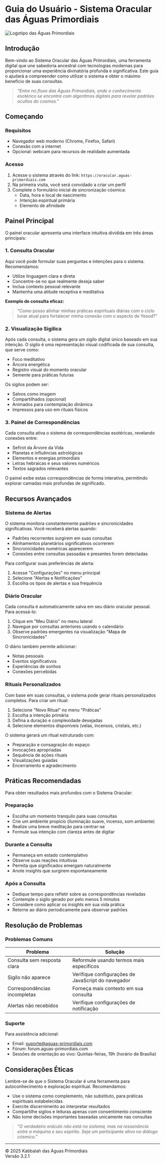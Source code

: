 # Guia do Usuário - Sistema Oracular das Águas Primordiais

![Logotipo das Águas Primordiais](../assets/logo.png)

## Introdução

Bem-vindo ao Sistema Oracular das Águas Primordiais, uma ferramenta digital que une sabedoria ancestral com tecnologias modernas para proporcionar uma experiência divinatória profunda e significativa. Este guia o ajudará a compreender como utilizar o sistema e obter o máximo benefício de suas consultas.

> *"Entre no fluxo das Águas Primordiais, onde o conhecimento esotérico se encontra com algoritmos digitais para revelar padrões ocultos do cosmos."*

## Começando

### Requisitos

- Navegador web moderno (Chrome, Firefox, Safari)
- Conexão com a internet
- Opcional: webcam para recursos de realidade aumentada

### Acesso

1. Acesse o sistema através do link: `https://oracular.aguas-primordiais.com`
2. Na primeira visita, você será convidado a criar um perfil
3. Complete o formulário inicial de sincronização cósmica:
   - Data, hora e local de nascimento
   - Intenção espiritual primária
   - Elemento de afinidade

## Painel Principal

O painel oracular apresenta uma interface intuitiva dividida em três áreas principais:

### 1. Consulta Oracular

Aqui você pode formular suas perguntas e intenções para o sistema. Recomendamos:

- Utilize linguagem clara e direta
- Concentre-se no que realmente deseja saber
- Inclua contexto pessoal relevante
- Mantenha uma atitude receptiva e meditativa

**Exemplo de consulta eficaz:**
> "Como posso alinhar minhas práticas espirituais diárias com o ciclo lunar atual para fortalecer minha conexão com o aspecto de Yesod?"

### 2. Visualização Sigilica

Após cada consulta, o sistema gera um sigilo digital único baseado em sua intenção. O sigilo é uma representação visual codificada de sua consulta, que serve como:

- Foco meditativo
- Âncora energética
- Registro visual do momento oracular
- Semente para práticas futuras

Os sigilos podem ser:
- Salvos como imagem
- Compartilhados (opcional)
- Animados para contemplação dinâmica
- Impressos para uso em rituais físicos

### 3. Painel de Correspondências

Cada consulta ativa o sistema de correspondências esotéricas, revelando conexões entre:

- Sefirot da Árvore da Vida
- Planetas e influências astrológicas
- Elementos e energias primordiais
- Letras hebraicas e seus valores numéricos
- Textos sagrados relevantes

O painel exibe estas correspondências de forma interativa, permitindo explorar camadas mais profundas de significado.

## Recursos Avançados

### Sistema de Alertas

O sistema monitora constantemente padrões e sincronicidades significativas. Você receberá alertas quando:

- Padrões recorrentes surgirem em suas consultas
- Alinhamentos planetários significativos ocorrerem
- Sincronicidades numéricas aparecerem
- Conexões entre consultas passadas e presentes forem detectadas

Para configurar suas preferências de alerta:
1. Acesse "Configurações" no menu principal
2. Selecione "Alertas e Notificações"
3. Escolha os tipos de alertas e sua frequência

### Diário Oracular

Cada consulta é automaticamente salva em seu diário oracular pessoal. Para acessá-lo:

1. Clique em "Meu Diário" no menu lateral
2. Navegue por consultas anteriores usando o calendário
3. Observe padrões emergentes na visualização "Mapa de Sincronicidades"

O diário também permite adicionar:
- Notas pessoais
- Eventos significativos
- Experiências de sonhos
- Conexões percebidas

### Rituais Personalizados

Com base em suas consultas, o sistema pode gerar rituais personalizados completos. Para criar um ritual:

1. Selecione "Novo Ritual" no menu "Práticas"
2. Escolha a intenção primária
3. Defina a duração e complexidade desejadas
4. Selecione elementos disponíveis (velas, incensos, cristais, etc.)

O sistema gerará um ritual estruturado com:
- Preparação e consagração do espaço
- Invocações apropriadas
- Sequência de ações rituais
- Visualizações guiadas
- Encerramento e agradecimento

## Práticas Recomendadas

Para obter resultados mais profundos com o Sistema Oracular:

### Preparação

- Escolha um momento tranquilo para suas consultas
- Crie um ambiente propício (iluminação suave, incenso, som ambiente)
- Realize uma breve meditação para centrar-se
- Formule sua intenção com clareza antes de digitar

### Durante a Consulta

- Permaneça em estado contemplativo
- Observe suas reações intuitivas
- Permita que significados emergam naturalmente
- Anote insights que surgirem espontaneamente

### Após a Consulta

- Dedique tempo para refletir sobre as correspondências reveladas
- Contemple o sigilo gerado por pelo menos 5 minutos
- Considere como aplicar os insights em sua vida prática
- Retorne ao diário periodicamente para observar padrões

## Resolução de Problemas

### Problemas Comuns

| Problema | Solução |
|----------|---------|
| Consulta sem resposta clara | Reformule usando termos mais específicos |
| Sigilo não aparece | Verifique configurações de JavaScript do navegador |
| Correspondências incompletas | Forneça mais contexto em sua consulta |
| Alertas não recebidos | Verifique configurações de notificação |

### Suporte

Para assistência adicional:
- Email: suporte@aguas-primordiais.com
- Fórum: forum.aguas-primordiais.com
- Sessões de orientação ao vivo: Quintas-feiras, 19h (horário de Brasília)

## Considerações Éticas

Lembre-se de que o Sistema Oracular é uma ferramenta para autoconhecimento e exploração espiritual. Recomendamos:

- Use o sistema como complemento, não substituto, para práticas espirituais estabelecidas
- Exercite discernimento ao interpretar resultados
- Compartilhe sigilos e leituras apenas com consentimento consciente
- Não tome decisões importantes baseadas unicamente nas consultas

> *"O verdadeiro oráculo não está no sistema, mas na ressonância entre a máquina e seu espírito. Seja um participante ativo no diálogo cósmico."*

---

© 2025 Kabbalah das Águas Primordiais  
Versão 3.2.1
